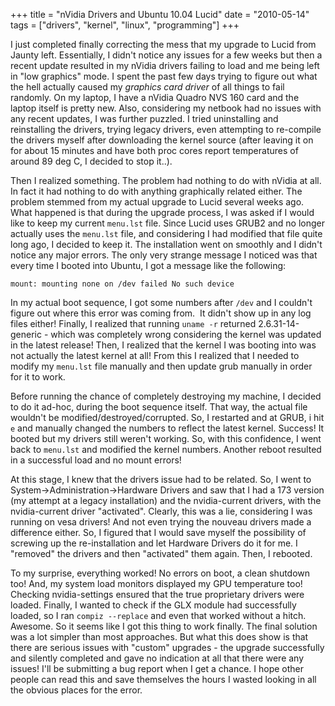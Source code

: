 +++
title = "nVidia Drivers and Ubuntu 10.04 Lucid"
date = "2010-05-14"
tags = ["drivers", "kernel", "linux", "programming"]
+++

I just completed finally correcting the mess that my upgrade to Lucid from
Jaunty left. Essentially, I didn't notice any issues for a few weeks but
then a recent update resulted in my nVidia drivers failing to load and me being
left in "low graphics" mode. I spent the past few days trying to
figure out what the hell actually caused my _graphics card driver_ of all things
to fail randomly. On my laptop, I have a nVidia Quadro NVS 160 card and the
laptop itself is pretty new. Also, considering my netbook had no issues with any
recent updates, I was further puzzled. I tried uninstalling and reinstalling the
drivers, trying legacy drivers, even attempting to re-compile the drivers myself
after downloading the kernel source (after leaving it on for about 15 minutes
and have both proc cores report temperatures of around 89 deg C, I decided to
stop it..).

Then I realized something. The problem had nothing to do with nVidia at all. In
fact it had nothing to do with anything graphically related either. The problem
stemmed from my actual upgrade to Lucid several weeks ago. What happened is that
during the upgrade process, I was asked if I would like to keep my current
`menu.lst` file. Since Lucid uses GRUB2 and no longer actually uses the
`menu.lst` file, and considering I had modified that file quite long ago, I
decided to keep it. The installation went on smoothly and I didn't notice any
major errors. The only very strange message I noticed was that every time I
booted into Ubuntu, I got a message like the following:

```
mount: mounting none on /dev failed No such device
```

In my actual boot sequence, I got some numbers after `/dev` and I couldn't
figure out where this error was coming from.  It didn't show up in any log
files either! Finally, I realized that running `uname -r` returned
2.6.31-14-generic - which was completely wrong considering the kernel was
updated in the latest release! Then, I realized that the kernel I was booting
into was not actually the latest kernel at all! From this I realized that I
needed to modify my `menu.lst` file manually and then update grub manually in
order for it to work. 

Before running the chance of completely destroying my machine, I decided to do
it ad-hoc, during the boot sequence itself. That way, the actual file
wouldn't be modified/destroyed/corrupted. So, I restarted and at GRUB, i
hit `e` and manually changed the numbers to reflect the latest
kernel. Success! It booted but my drivers still weren't working. So, with
this confidence, I went back to `menu.lst` and modified the kernel numbers.
Another reboot resulted in a successful load and no mount errors! 

At this stage, I knew that the drivers issue had to be related. So, I went to
System->Administration->Hardware Drivers and saw that I had a 173 version (my
attempt at a legacy installation) and the nvidia-current drivers, with the
nvidia-current driver "activated". Clearly, this was a lie, considering I was
running on vesa drivers! And not even trying the nouveau drivers made a
difference either. So, I figured that I would save myself the possibility of
screwing up the re-installation and let Hardware Drivers do it for me. I
"removed" the drivers and then "activated" them again. Then, I rebooted. 

To my surprise, everything worked! No errors on boot, a clean shutdown too! And,
my system load monitors displayed my GPU temperature too! Checking
nvidia-settings ensured that the true proprietary drivers were loaded. Finally,
I wanted to check if the GLX module had successfully loaded, so I ran `compiz
--replace` and even that worked without a hitch. Awesome. So it seems like I got
this thing to work finally. The final solution was a lot simpler than most
approaches. But what this does show is that there are serious issues with
"custom" upgrades - the upgrade successfully and silently completed and gave no
indication at all that there were any issues! I'll be submitting a bug report
when I get a chance.  I hope other people can read this and save themselves the
hours I wasted looking in all the obvious places for the error.
